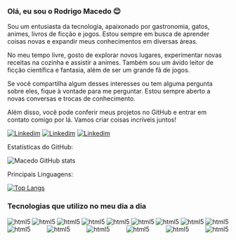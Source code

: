 ### Olá, eu sou o Rodrigo Macedo 😊
Sou um entusiasta da tecnologia, apaixonado por gastronomia, gatos, animes, livros de ficção e jogos. Estou sempre em busca de aprender coisas novas e expandir meus conhecimentos em diversas áreas.

No meu tempo livre, gosto de explorar novos lugares, experimentar novas receitas na cozinha e assistir a animes. Também sou um ávido leitor de ficção científica e fantasia, além de ser um grande fã de jogos.

Se você compartilha algum desses interesses ou tem alguma pergunta sobre eles, fique à vontade para me perguntar. Estou sempre aberto a novas conversas e trocas de conhecimento.

Além disso, você pode conferir meus projetos no GitHub e entrar em contato comigo por lá. Vamos criar coisas incríveis juntos!


[![Linkedim](https://img.shields.io/badge/LinkedIn-0077B5?style=for-the-badge&logo=linkedin&logoColor=white)](https://www.linkedin.com/in/macedo-rodrigo/)
[![Linkedim](https://img.shields.io/badge/Gmail-D14836?style=for-the-badge&logo=gmail&logoColor=white)](mailto:romaco1694@gmail.com)
[![Linkedim](https://img.shields.io/badge/WhatsApp-25D366?style=for-the-badge&logo=whatsapp&logoColor=white)](https://api.whatsapp.com/send?phone=5532999027722)

Estatísticas do GitHub: 

![Macedo GitHub stats](https://github-readme-stats-sigma-five.vercel.app/api?username=macedorodrigo&show_icons=true&theme=radical)

 Principais Linguagens: 

[![Top Langs](https://github-readme-stats-sigma-five.vercel.app/api/top-langs/?username=macedorodrigo&layout=compact_icons=true&theme=radical)](https://github.com/anuraghazra/github-readme-stats)


### Tecnologias que utilizo no meu dia a dia

<div style="display: flex; flex-wrap: wrap; justify-content: space-between;">
  <img alt="html5" src="https://img.shields.io/badge/HTML5-E34F26?style=for-the-badge&logo=html5&logoColor=white">
  <img alt="html5" src="https://img.shields.io/badge/CSS-239120?&style=for-the-badge&logo=css3&logoColor=white">
  <img alt="html5" src="https://img.shields.io/badge/JavaScript-323330?style=for-the-badge&logo=javascript&logoColor=F7DF1E">
  <img alt="html5" src="https://img.shields.io/badge/TypeScript-007ACC?style=for-the-badge&logo=typescript&logoColor=white">
  <img alt="html5" src="https://img.shields.io/badge/React-20232A?style=for-the-badge&logo=react&logoColor=61DAFB">
  <img alt="html5" src="https://img.shields.io/badge/Redux-593D88?style=for-the-badge&logo=redux&logoColor=white">
  <img alt="html5" src="https://img.shields.io/badge/Node.js-43853D?style=for-the-badge&logo=node.js&logoColor=white">
  <img alt="html5" src="https://img.shields.io/badge/Jest-323330?style=for-the-badge&logo=Jest&logoColor=white">
  <img alt="html5" src="https://img.shields.io/badge/MySQL-005C84?style=for-the-badge&logo=mysql&logoColor=white">
    <img alt="html5" src="https://img.shields.io/badge/docker-2496ED.svg?&style=for-the-badge&logo=docker&logoColor=white">
  <img alt="html5" src="https://img.shields.io/badge/GIT-E44C30?style=for-the-badge&logo=git&logoColor=white">
  <!-- <img alt="html5" src="https://img.shields.io/badge/prettier-1A2C34?style=for-the-badge&logo=prettier&logoColor=F7BA3E">
  <img alt="html5" src="https://img.shields.io/badge/eslint-3A33D1?style=for-the-badge&logo=eslint&logoColor=white"> -->
  <img alt="html5" src="https://img.shields.io/badge/Trello-0052CC?style=for-the-badge&logo=trello&logoColor=white">
  <img alt="html5" src="https://img.shields.io/badge/Ubuntu-E95420?style=for-the-badge&logo=ubuntu&logoColor=white">
  <img alt="html5" src="https://img.shields.io/badge/Trybe-FFC700?style=for-the-badge">
  <img alt="html5" src="https://img.shields.io/badge/Udemy-EC5252?style=for-the-badge&logo=Udemy&logoColor=white">
</div>

<br>
